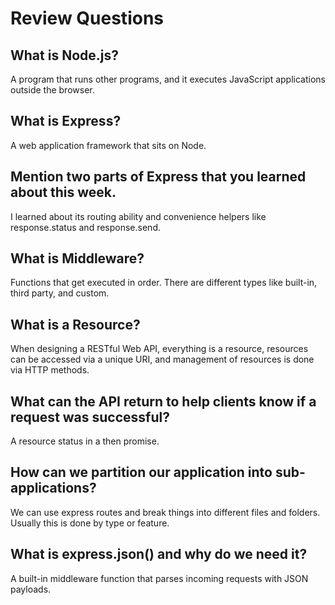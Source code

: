 # Review Questions

## What is Node.js?
A program that runs other programs, and it executes JavaScript applications outside the browser.
## What is Express?
A web application framework that sits on Node.
## Mention two parts of Express that you learned about this week.
I learned about its routing ability and convenience helpers like response.status and response.send.
## What is Middleware?
Functions that get executed in order. There are different types like built-in, third party, and custom.
## What is a Resource?
When designing a RESTful Web API, everything is a resource, resources can be accessed via a unique URI, and management of resources is done via HTTP methods.
## What can the API return to help clients know if a request was successful?
A resource status in a then promise.
## How can we partition our application into sub-applications?
We can use express routes and break things into different files and folders. Usually this is done by type or feature.
## What is express.json() and why do we need it?
A built-in middleware function that parses incoming requests with JSON payloads.